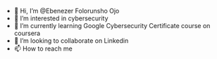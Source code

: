 - 👋 Hi, I’m @Ebenezer Folorunsho Ojo
- 👀 I’m interested in cybersecurity
- 🌱 I’m currently learning Google Cybersecurity Certificate course on coursera
- 💞️ I’m looking to collaborate on Linkedin
- 📫 How to reach me 

<!---
EbenezerOjo/EbenezerOjo is a ✨ special ✨ repository because its `README.md` (this file) appears on your GitHub profile.
You can click the Preview link to take a look at your changes.
--->
